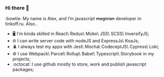 ### Hi there 👋

:bowtie: My name is Alex, and I’m javascript ~~magician~~ developer in tinkoff.ru. Also..
- :desktop_computer: I'm kinda skilled in React\ Redux\ Mobx\ JSS\ SCSS\ InversifyJS;
- :globe_with_meridians: I can write server code with nodeJS and ExpressJs\ KoaJs;
- :beetle: I always test my apps with Jest\ Mocha\ CodeceptJS\ Cypress\ Loki;
- :gear: I use Webpack\ Parcel\ Rollup\ Babel\ Typescript\ Storybook in my projects;
- :octocat: I use github mostly to store, work and publish javascript packages;
